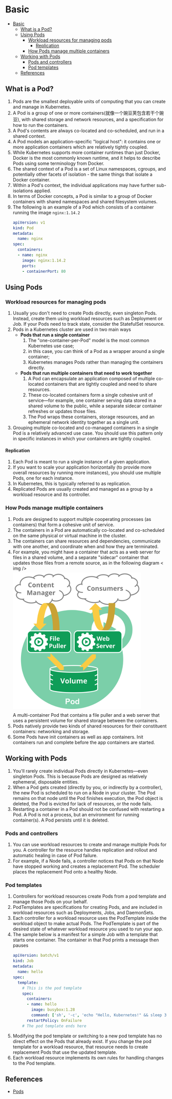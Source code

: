 # Basic


<!-- TOC -->

- [Basic](#basic)
    - [What is a Pod?](#what-is-a-pod)
    - [Using Pods](#using-pods)
        - [Workload resources for managing pods](#workload-resources-for-managing-pods)
            - [Replication](#replication)
        - [How Pods manage multiple containers](#how-pods-manage-multiple-containers)
    - [Working with Pods](#working-with-pods)
        - [Pods and controllers](#pods-and-controllers)
        - [Pod templates](#pod-templates)
    - [References](#references)

<!-- /TOC -->


## What is a Pod?
1. Pods are the smallest deployable units of computing that you can create and manage in Kubernetes.
2. A Pod is a group of one or more containers(就像一个豌豆荚包含若干个豌豆), with shared storage and network resources, and a specification for how to run the containers.
3. A Pod's contents are always co-located and co-scheduled, and run in a shared context. 
4. A Pod models an application-specific "logical host": it contains one or more application containers which are relatively tightly coupled. 
5. While Kubernetes supports more container runtimes than just Docker, Docker is the most commonly known runtime, and it helps to describe Pods using some terminology from Docker.
6. The shared context of a Pod is a set of Linux namespaces, cgroups, and potentially other facets of isolation - the same things that isolate a Docker container. 
7. Within a Pod's context, the individual applications may have further sub-isolations applied.
8. In terms of Docker concepts, a Pod is similar to a group of Docker containers with shared namespaces and shared filesystem volumes.
9. The following is an example of a Pod which consists of a container running the image `nginx:1.14.2`
    ```yaml
    apiVersion: v1
    kind: Pod
    metadata:
      name: nginx
    spec:
      containers:
      - name: nginx
        image: nginx:1.14.2
        ports:
        - containerPort: 80
    ```


## Using Pods
### Workload resources for managing pods
1. Usually you don't need to create Pods directly, even singleton Pods. Instead, create them using workload resources such as Deployment or Job. If your Pods need to track state, consider the StatefulSet resource.
2. Pods in a Kubernetes cluster are used in two main ways
    * **Pods that run a single container**
        1. The "one-container-per-Pod" model is the most common Kubernetes use case; 
        2. in this case, you can think of a Pod as a wrapper around a single container; 
        3. Kubernetes manages Pods rather than managing the containers directly.
    * **Pods that run multiple containers that need to work together**
        1. A Pod can encapsulate an application composed of multiple co-located containers that are tightly coupled and need to share resources. 
        2. These co-located containers form a single cohesive unit of service—for example, one container serving data stored in a shared volume to the public, while a separate sidecar container refreshes or updates those files. 
        3. The Pod wraps these containers, storage resources, and an ephemeral network identity together as a single unit.
3. Grouping multiple co-located and co-managed containers in a single Pod is a relatively advanced use case. You should use this pattern only in specific instances in which your containers are tightly coupled.

#### Replication
1. Each Pod is meant to run a single instance of a given application. 
2. If you want to scale your application horizontally (to provide more overall resources by running more instances), you should use multiple Pods, one for each instance. 
3. In Kubernetes, this is typically referred to as replication. 
4. Replicated Pods are usually created and managed as a group by a workload resource and its controller.

### How Pods manage multiple containers
1. Pods are designed to support multiple cooperating processes (as containers) that form a cohesive unit of service. 
2. The containers in a Pod are automatically co-located and co-scheduled on the same physical or virtual machine in the cluster. 
3. The containers can share resources and dependencies, communicate with one another, and coordinate when and how they are terminated.
4. For example, you might have a container that acts as a web server for files in a shared volume, and a separate "sidecar" container that updates those files from a remote source, as in the following diagram
    < img />
    <img src="../../../images/02.svg" width="400" style="display: block; margin: 5px 0 10px;" />
    A multi-container Pod that contains a file puller and a web server that uses a persistent volume for shared storage between the containers.
5. Pods natively provide two kinds of shared resources for their constituent containers: networking and storage.
6. Some Pods have init containers as well as app containers. Init containers run and complete before the app containers are started.


## Working with Pods
1. You'll rarely create individual Pods directly in Kubernetes—even singleton Pods. This is because Pods are designed as relatively ephemeral, disposable entities. 
2. When a Pod gets created (directly by you, or indirectly by a controller), the new Pod is scheduled to run on a Node in your cluster. The Pod remains on that node until the Pod finishes execution, the Pod object is deleted, the Pod is evicted for lack of resources, or the node fails.
3. Restarting a container in a Pod should not be confused with restarting a Pod. A Pod is not a process, but an environment for running container(s). A Pod persists until it is deleted.

### Pods and controllers
1. You can use workload resources to create and manage multiple Pods for you. A controller for the resource handles replication and rollout and automatic healing in case of Pod failure. 
2. For example, if a Node fails, a controller notices that Pods on that Node have stopped working and creates a replacement Pod. The scheduler places the replacement Pod onto a healthy Node.

### Pod templates 
1. Controllers for workload resources create Pods from a pod template and manage those Pods on your behalf.
2. PodTemplates are specifications for creating Pods, and are included in workload resources such as Deployments, Jobs, and DaemonSets.
3. Each controller for a workload resource uses the PodTemplate inside the workload object to make actual Pods. The PodTemplate is part of the desired state of whatever workload resource you used to run your app.
4. The sample below is a manifest for a simple Job with a template that starts one container. The container in that Pod prints a message then pauses
    ```yaml
    apiVersion: batch/v1
    kind: Job
    metadata:
      name: hello
    spec:
      template:
        # This is the pod template
        spec:
          containers:
          - name: hello
            image: busybox:1.28
            command: ['sh', '-c', 'echo "Hello, Kubernetes!" && sleep 3600']
          restartPolicy: OnFailure
        # The pod template ends here
    ```
5. Modifying the pod template or switching to a new pod template has no direct effect on the Pods that already exist. If you change the pod template for a workload resource, that resource needs to create replacement Pods that use the updated template.
6. Each workload resource implements its own rules for handling changes to the Pod template.


## References
* [Pods](https://kubernetes.io/docs/concepts/workloads/pods/)